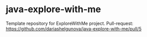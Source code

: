 # java-explore-with-me
Template repository for ExploreWithMe project.
Pull-request: https://github.com/dariashelgunova/java-explore-with-me/pull/5
